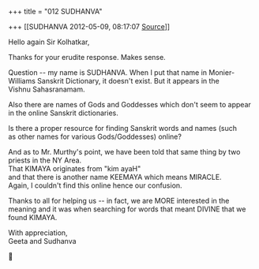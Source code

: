 +++
title = "012 SUDHANVA"

+++
[[SUDHANVA	2012-05-09, 08:17:07 [Source](https://groups.google.com/g/samskrita/c/vY0fM1sD_O4)]]



Hello again Sir Kolhatkar,  
  
Thanks for your erudite response. Makes sense.  
  
Question -- my name is SUDHANVA. When I put that name in Monier-  
Williams Sanskrit Dictionary, it doesn't exist. But it appears in the  
Vishnu Sahasranamam.  
  
Also there are names of Gods and Goddesses which don't seem to appear  
in the online Sanskrit dictionaries.  
  
Is there a proper resource for finding Sanskrit words and names (such  
as other names for various Gods/Goddesses) online?  
  
And as to Mr. Murthy's point, we have been told that same thing by two  
priests in the NY Area.  
That KIMAYA originates from "kim ayaH"  
and that there is another name KEEMAYA which means MIRACLE.  
Again, I couldn't find this online hence our confusion.  
  
Thanks to all for helping us -- in fact, we are MORE interested in the  
meaning and it was when searching for words that meant DIVINE that we  
found KIMAYA.  

  
With appreciation,  
Geeta and Sudhanva  
  




